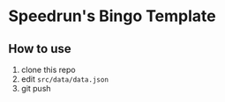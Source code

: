 # Speedrun's Bingo Template

## How to use

1. clone this repo
2. edit `src/data/data.json`
3. git push



